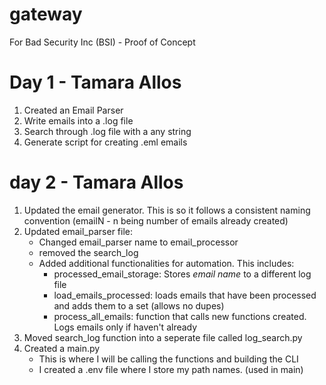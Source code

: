 # gateway
For Bad Security Inc (BSI) - Proof of Concept

# Day 1 - Tamara Allos
1. Created an Email Parser
2. Write emails into a .log file
3. Search through .log file with a any string
4. Generate script for creating .eml emails

# day 2 - Tamara Allos
1. Updated the email generator. This is so it follows a consistent naming convention (emailN - n being number of emails already created)
2. Updated email_parser file:
   - Changed email_parser name to email_processor
   - removed the search_log
   - Added additional functionalities for automation. This includes:
        -  processed_email_storage: Stores *email name* to a different log file
        - load_emails_processed: loads emails that have been processed and adds them to a set (allows   no dupes)
        - process_all_emails: function that calls new functions created. Logs emails only if haven't already
3. Moved search_log function into a seperate file called log_search.py
4. Created a main.py
    - This is where I will be calling the functions and building the CLI
    - I created a .env file where I store my path names. (used in main)
